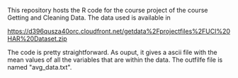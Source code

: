 This repository hosts the R code for the course project of the course Getting
and Cleaning Data. The data used is available in 

https://d396qusza40orc.cloudfront.net/getdata%2Fprojectfiles%2FUCI%20HAR%20Dataset.zip

The code is pretty straightforward. As ouput, it gives a ascii file with the 
mean values of all the variables that are within the data. The outfilfe file
is named "avg_data.txt".
